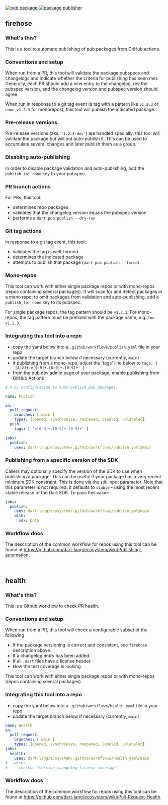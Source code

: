 [![pub package](https://img.shields.io/pub/v/firehose.svg)](https://pub.dev/packages/firehose)
[![package publisher](https://img.shields.io/pub/publisher/firehose.svg)](https://pub.dev/packages/firehose/publisher)

## firehose
### What's this?

This is a tool to automate publishing of pub packages from GitHub actions.

### Conventions and setup

When run from a PR, this tool will validate the package pubspecs and
changelogs and indicate whether the criteria for publishing has been met.
Generally, each PR should add a new entry to the changelog, rev the pubspec
version, and the changelog version and pubspec version should agree.

When run in response to a git tag event (a tag with a pattern like `v1.2.3` or
`name_v1.2.3` for monorepos), this tool will publish the indicated package.

### Pre-release versions

Pre-release versions (aka, `'1.2.3-dev'`) are handled specially; this tool will
validate the package but will not auto-publish it. This can be used to
accumulate several changes and later publish them as a group.

### Disabling auto-publishing

In order to disable package validation and auto-publishing, add the
`publish_to: none` key to your pubspec.

### PR branch actions

For PRs, this tool:

- determines repo packages
- validates that the changelog version equals the pubspec version
- performs a `dart pub publish --dry-run`

### Git tag actions

In response to a git tag event, this tool:

- validates the tag is well-formed
- determines the indicated package
- attempts to publish that package (`dart pub publish --force`)

### Mono-repos

This tool can work with either single package repos or with mono-repos (repos
containing several packages). It will scan for and detect packages in a mono
repo; to omit packages from validation and auto-publishing, add a
`publish_to: none` key to its pubspec.

For single package repos, the tag pattern should be `v1.2.3`. For mono-repos,
the tag pattern must be prefixed with the package name, e.g. `foo-v1.2.3`.

### Integrating this tool into a repo

- copy the yaml below into a `.github/workflows/publish.yaml` file in your repo
- update the target branch below if necessary (currently, `main`)
- if publishing from a mono-repo, adjust the 'tags' line below to
  `tags: [ '[A-z]+-v[0-9]+.[0-9]+.[0-9]+' ]`
- from the pub.dev admin page of your package, enable publishing from GitHub
  Actions

```yaml
# A CI configuration to auto-publish pub packages.

name: Publish

on:
  pull_request:
    branches: [ main ]
    types: [opened, synchronize, reopened, labeled, unlabeled]
  push:
    tags: [ 'v[0-9]+.[0-9]+.[0-9]+' ]

jobs:
  publish:
    uses: dart-lang/ecosystem/.github/workflows/publish.yaml@main
```

### Publishing from a specific version of the SDK

Callers may optionally specify the version of the SDK to use when publishing a
package. This can be useful if your package has a very recent minimum SDK
constraint. This is done via the `sdk` input parameter. Note that this parameter
is not required; it defaults to `stable` - using the most recent stable release
of the Dart SDK. To pass this value:

```yaml
jobs:
  publish:
    uses: dart-lang/ecosystem/.github/workflows/publish.yml@main
    with:
      sdk: beta
```

### Workflow docs

The description of the common workflow for repos using this tool can be found at
https://github.com/dart-lang/ecosystem/wiki/Publishing-automation.

<br/>

## health

### What's this?

This is a Github workflow to check PR health.

### Conventions and setup

When run from a PR, this tool will check a configurable subset of the following

* If the package versioning is correct and consistent, see `firehose` description above.
* If a changelog entry has been added.
* If all `.dart` files have a license header.
* How the test coverage is looking.

This tool can work with either single package repos or with mono-repos (repos
containing several packages).

### Integrating this tool into a repo

- copy the yaml below into a `.github/workflows/health.yaml` file in your repo
- update the target branch below if necessary (currently, `main`)

```yaml
name: Health
on:
  pull_request:
    branches: [ main ]
    types: [opened, synchronize, reopened, labeled, unlabeled]
jobs:
  health:
    uses: dart-lang/ecosystem/.github/workflows/health.yaml@main
#   with:
#     checks: "version changelog license coverage" 
```

### Workflow docs

The description of the common workflow for repos using this tool can be found at
https://github.com/dart-lang/ecosystem/wiki/Pull-Request-Health.